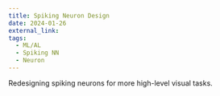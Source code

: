 ```yaml
---
title: Spiking Neuron Design
date: 2024-01-26
external_link: 
tags:
  - ML/AL
  - Spiking NN
  - Neuron
---
```


Redesigning spiking neurons for more high-level visual tasks.

<!--more-->
